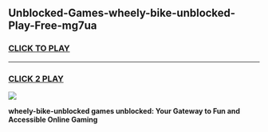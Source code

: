
## Unblocked-Games-wheely-bike-unblocked-Play-Free-mg7ua
<h3>
<a href="https://premium76.site?title=wheely-bike-unblocked&ref=23A">CLICK TO PLAY</a></h3>
<hr>

<h3>
<a href="https://premium76.site?title=wheely-bike-unblocked&ref=23A">CLICK 2 PLAY</a>
  
</h3>

<a href="https://premium76.site?title=wheely-bike-unblocked&ref=23A"><img src="https://clearcache.store/games.png"></a>


**wheely-bike-unblocked games unblocked: Your Gateway to Fun and Accessible Online Gaming**
